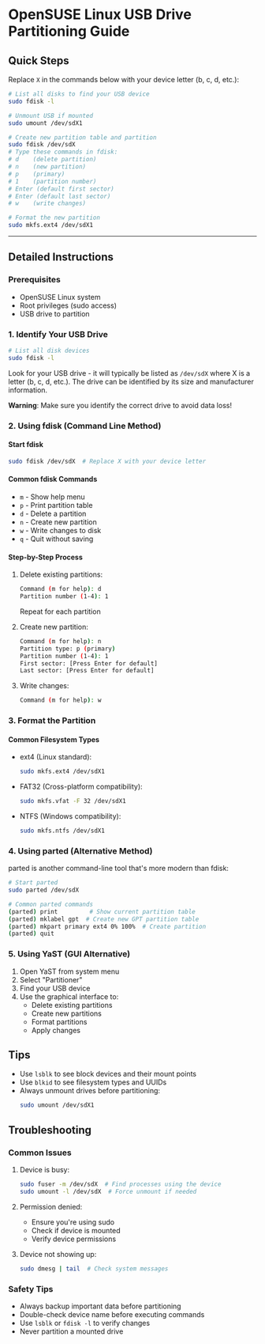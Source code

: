 # OpenSUSE Linux USB Drive Partitioning Guide

## Quick Steps

Replace `X` in the commands below with your device letter (b, c, d, etc.):

```bash
# List all disks to find your USB device
sudo fdisk -l

# Unmount USB if mounted
sudo umount /dev/sdX1

# Create new partition table and partition
sudo fdisk /dev/sdX
# Type these commands in fdisk:
# d    (delete partition)
# n    (new partition)
# p    (primary)
# 1    (partition number)
# Enter (default first sector)
# Enter (default last sector)
# w    (write changes)

# Format the new partition
sudo mkfs.ext4 /dev/sdX1
```

---

## Detailed Instructions

### Prerequisites
- OpenSUSE Linux system
- Root privileges (sudo access)
- USB drive to partition

### 1. Identify Your USB Drive

```bash
# List all disk devices
sudo fdisk -l
```
Look for your USB drive - it will typically be listed as `/dev/sdX` where X is a letter (b, c, d, etc.).
The drive can be identified by its size and manufacturer information.

**Warning**: Make sure you identify the correct drive to avoid data loss!

### 2. Using fdisk (Command Line Method)

#### Start fdisk
```bash
sudo fdisk /dev/sdX  # Replace X with your device letter
```

#### Common fdisk Commands
- `m` - Show help menu
- `p` - Print partition table
- `d` - Delete a partition
- `n` - Create new partition
- `w` - Write changes to disk
- `q` - Quit without saving

#### Step-by-Step Process
1. Delete existing partitions:
   ```bash
   Command (m for help): d
   Partition number (1-4): 1
   ```
   Repeat for each partition

2. Create new partition:
   ```bash
   Command (m for help): n
   Partition type: p (primary)
   Partition number (1-4): 1
   First sector: [Press Enter for default]
   Last sector: [Press Enter for default]
   ```

3. Write changes:
   ```bash
   Command (m for help): w
   ```

### 3. Format the Partition

#### Common Filesystem Types
- ext4 (Linux standard):
  ```bash
  sudo mkfs.ext4 /dev/sdX1
  ```
- FAT32 (Cross-platform compatibility):
  ```bash
  sudo mkfs.vfat -F 32 /dev/sdX1
  ```
- NTFS (Windows compatibility):
  ```bash
  sudo mkfs.ntfs /dev/sdX1
  ```

### 4. Using parted (Alternative Method)
parted is another command-line tool that's more modern than fdisk:

```bash
# Start parted
sudo parted /dev/sdX

# Common parted commands
(parted) print         # Show current partition table
(parted) mklabel gpt  # Create new GPT partition table
(parted) mkpart primary ext4 0% 100%  # Create partition
(parted) quit
```

### 5. Using YaST (GUI Alternative)
1. Open YaST from system menu
2. Select "Partitioner"
3. Find your USB device
4. Use the graphical interface to:
   - Delete existing partitions
   - Create new partitions
   - Format partitions
   - Apply changes

## Tips
- Use `lsblk` to see block devices and their mount points
- Use `blkid` to see filesystem types and UUIDs
- Always unmount drives before partitioning:
  ```bash
  sudo umount /dev/sdX1
  ```

## Troubleshooting

### Common Issues
1. Device is busy:
   ```bash
   sudo fuser -m /dev/sdX  # Find processes using the device
   sudo umount -l /dev/sdX  # Force unmount if needed
   ```

2. Permission denied:
   - Ensure you're using sudo
   - Check if device is mounted
   - Verify device permissions

3. Device not showing up:
   ```bash
   sudo dmesg | tail  # Check system messages
   ```

### Safety Tips
- Always backup important data before partitioning
- Double-check device name before executing commands
- Use `lsblk` or `fdisk -l` to verify changes
- Never partition a mounted drive